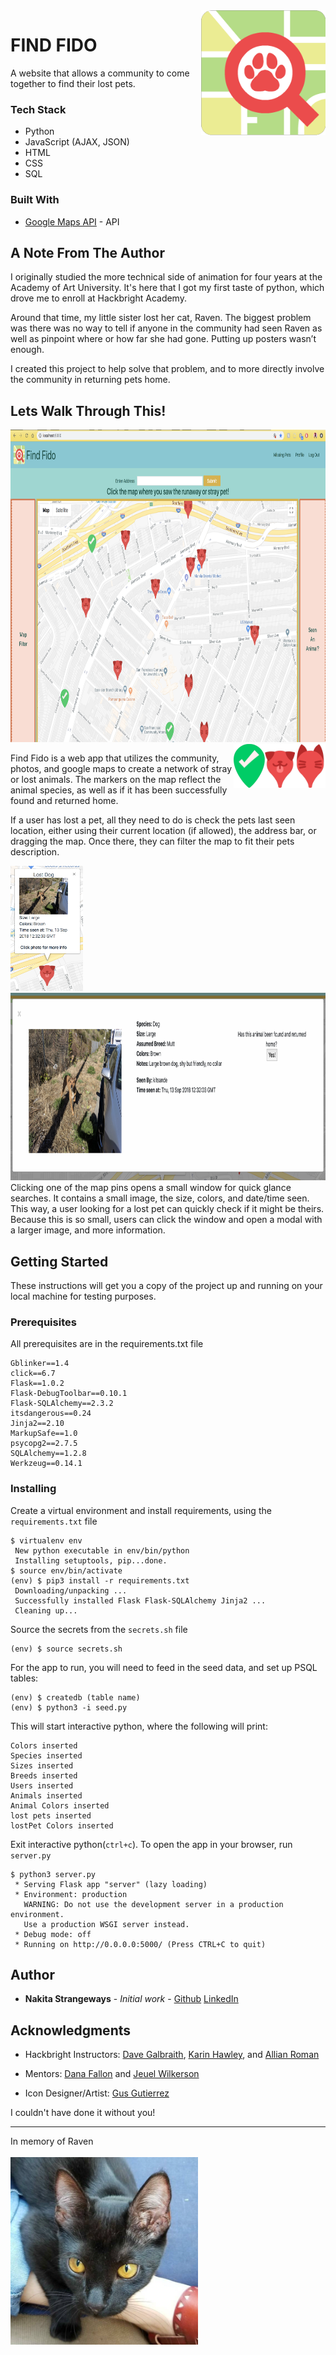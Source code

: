 <img src="https://github.com/nakita-strangeways/find_fido_project/blob/master/static/icons/Logo_2.png" alt="FindFido_logo" title="FindFido" align="right" height="200" />

# FIND FIDO
A website that allows a community to come together to find their lost pets. 

### Tech Stack
* Python 
* JavaScript (AJAX, JSON)
* HTML
* CSS
* SQL

### Built With

* [Google Maps API](https://developers.google.com/maps/documentation/) - API 

## A Note From The Author
I originally studied the more technical side of animation for four years at the Academy of Art University. It's here that I got my first taste of python, which drove me to enroll at Hackbright Academy.

Around that time, my little sister lost her cat, Raven. The biggest problem was there was no way to tell if anyone in the community had seen Raven as well as pinpoint where or how far she had gone. Putting up posters wasn’t enough.

I created this project to help solve that problem, and to more directly involve the community in returning pets home.

## Lets Walk Through This!

<img src="https://github.com/nakita-strangeways/find_fido_project/blob/master/static/icons/homepage.png" alt="FindFido_homepage" title="FindFido_Homepage" height="500" />

<img src="https://github.com/nakita-strangeways/find_fido_project/blob/master/static/icons/cat-pin.png" alt="FindFido_CatPin" title="CatPin" height="70" align="right" />
<img src="https://github.com/nakita-strangeways/find_fido_project/blob/master/static/icons/dog-pin.png" alt="FindFido_DogPin" title="DogPin" height="70" align="right" />
<img src="https://github.com/nakita-strangeways/find_fido_project/blob/master/static/icons/found_pin.png" alt="FindFido_FoundPin" title="FoundPin" height="70" align="right" />

Find Fido is a web app that utilizes the community, photos, and google maps to create a network of stray or lost animals. The markers on the map reflect the animal species, as well as if it has been successfully found and returned home.


If a user has lost a pet, all they need to do is check the pets last seen location, either using their current location (if allowed), the address bar, or dragging the map. Once there, they can filter the map to fit their pets description. 

<img src="https://github.com/nakita-strangeways/find_fido_project/blob/master/static/icons/map_window.png" alt="map_window_pin" title="map_window_pin" height="200"/><img src="https://github.com/nakita-strangeways/find_fido_project/blob/master/static/icons/modal.png" alt="map_window_pin" title="map_window_pin" height="300" />
Clicking one of the map pins opens a small window for quick glance searches. It contains a small image, the size, colors, and date/time seen. This way, a user looking for a lost pet can quickly check if it might be theirs. Because this is so small, users can click the window and open a modal with a larger image, and more information. <br>


## Getting Started

These instructions will get you a copy of the project up and running on your local machine for testing purposes.

### Prerequisites

All prerequisites are in the requirements.txt file

```
Gblinker==1.4
click==6.7
Flask==1.0.2
Flask-DebugToolbar==0.10.1
Flask-SQLAlchemy==2.3.2
itsdangerous==0.24
Jinja2==2.10
MarkupSafe==1.0
psycopg2==2.7.5
SQLAlchemy==1.2.8
Werkzeug==0.14.1
```

### Installing

Create a virtual environment and install requirements, using the `requirements.txt` file
```
$ virtualenv env
 New python executable in env/bin/python
 Installing setuptools, pip...done.
$ source env/bin/activate
(env) $ pip3 install -r requirements.txt
 Downloading/unpacking ...
 Successfully installed Flask Flask-SQLAlchemy Jinja2 ...
 Cleaning up...
```

Source the secrets from the `secrets.sh` file
```
(env) $ source secrets.sh
```

For the app to run, you will need to feed in the seed data, and set up PSQL tables:
```
(env) $ createdb (table name)
(env) $ python3 -i seed.py
```

This will start interactive python, where the following will print:
```
Colors inserted
Species inserted
Sizes inserted
Breeds inserted
Users inserted
Animals inserted
Animal Colors inserted
lost pets inserted
lostPet Colors inserted
```

Exit interactive python(`ctrl+c`). To open the app in your browser, run `server.py`

```
$ python3 server.py
 * Serving Flask app "server" (lazy loading)
 * Environment: production
   WARNING: Do not use the development server in a production environment.
   Use a production WSGI server instead.
 * Debug mode: off
 * Running on http://0.0.0.0:5000/ (Press CTRL+C to quit)
```

## Author

* **Nakita Strangeways** - *Initial work* - [Github](https://github.com/nakita-strangeways) [LinkedIn](https://www.linkedin.com/in/nakita-strangeways/)

## Acknowledgments

* Hackbright Instructors: [Dave Galbraith](https://github.com/davidvgalbraith), [Karin Hawley](https://github.com/khawley), and [Allian Roman](https://github.com/allianRoman)

* Mentors: [Dana Fallon](https://github.com/danafallon) and [Jeuel Wilkerson](https://github.com/JeuelyFish)

* Icon Designer/Artist: [Gus Gutierrez](https://www.instagram.com/gogogoose/?hl=en)

I couldn't have done it without you!

***


In memory of Raven <br> <br>
<img src="https://github.com/nakita-strangeways/find_fido_project/blob/master/static/icons/raven.png" alt="Raven" title="Raven" height="300"/> 
</center>


